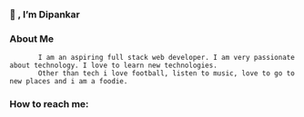 ### 👋 , I’m Dipankar

### About Me
           I am an aspiring full stack web developer. I am very passionate about technology. I love to learn new technologies.
           Other than tech i love football, listen to music, love to go to new places and i am a foodie. 
### How to reach me:

           

<!---
Dipankar-gitworld/Dipankar-gitworld is a ✨ special ✨ repository because its `README.md` (this file) appears on your GitHub profile.
You can click the Preview link to take a look at your changes.
--->
